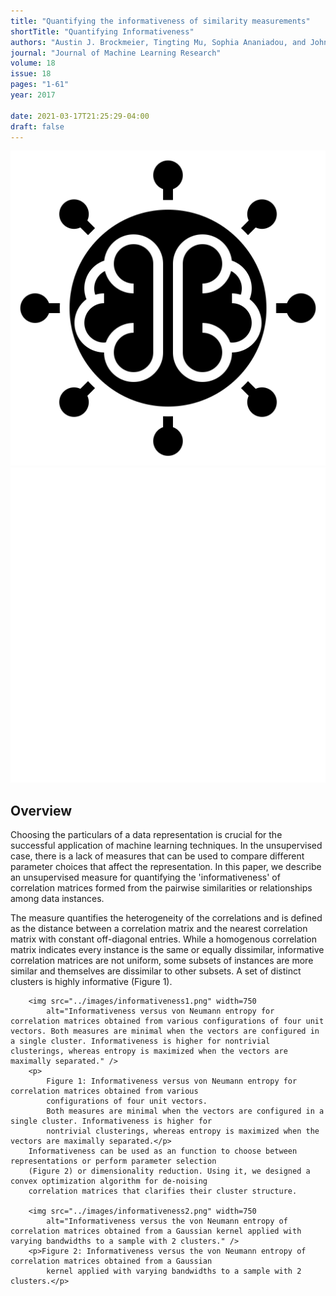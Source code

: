 ```yaml
---
title: "Quantifying the informativeness of similarity measurements"
shortTitle: "Quantifying Informativeness"
authors: "Austin J. Brockmeier, Tingting Mu, Sophia Ananiadou, and John Y. Goulermas"
journal: "Journal of Machine Learning Research"
volume: 18
issue: 18
pages: "1-61"
year: 2017

date: 2021-03-17T21:25:29-04:00
draft: false
---
```



![Example image](/images/logo-black-fill.svg)
![Example image](/images/logo-white-fill.svg)

## Overview

Choosing the particulars of a data representation is crucial for the successful application of machine learning techniques. In the unsupervised case, there is a lack of measures that can be used to compare different parameter choices that affect the representation. In this paper, we describe an unsupervised measure for quantifying the 'informativeness' of correlation matrices formed from the pairwise similarities or relationships among data instances.

The measure quantifies the heterogeneity of the correlations and is defined as the distance between a correlation matrix and the nearest correlation matrix with constant off-diagonal entries. While a homogenous correlation matrix indicates every instance is the same or equally dissimilar, informative correlation matrices are not uniform, some subsets of instances are more similar and themselves are dissimilar to other subsets. A set of distinct clusters is highly informative (Figure 1).

        <img src="../images/informativeness1.png" width=750
            alt="Informativeness versus von Neumann entropy for correlation matrices obtained from various configurations of four unit vectors. Both measures are minimal when the vectors are configured in a single cluster. Informativeness is higher for nontrivial clusterings, whereas entropy is maximized when the vectors are maximally separated." />
        <p>
            Figure 1: Informativeness versus von Neumann entropy for correlation matrices obtained from various
            configurations of four unit vectors.
            Both measures are minimal when the vectors are configured in a single cluster. Informativeness is higher for
            nontrivial clusterings, whereas entropy is maximized when the vectors are maximally separated.</p>
        Informativeness can be used as an function to choose between representations or perform parameter selection
        (Figure 2) or dimensionality reduction. Using it, we designed a convex optimization algorithm for de-noising
        correlation matrices that clarifies their cluster structure.

        <img src="../images/informativeness2.png" width=750
            alt="Informativeness versus the von Neumann entropy of correlation matrices obtained from a Gaussian kernel applied with varying bandwidths to a sample with 2 clusters." />
        <p>Figure 2: Informativeness versus the von Neumann entropy of correlation matrices obtained from a Gaussian
            kernel applied with varying bandwidths to a sample with 2 clusters.</p>

